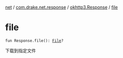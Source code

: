 [net](../../index.md) / [com.drake.net.response](../index.md) / [okhttp3.Response](index.md) / [file](./file.md)

# file

`fun Response.file(): `[`File`](https://docs.oracle.com/javase/6/docs/api/java/io/File.html)`?`

下载到指定文件

